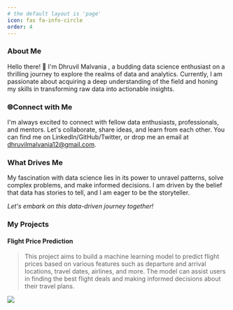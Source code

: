 ```yaml
---
# the default layout is 'page'
icon: fas fa-info-circle
order: 4
---
```


### About Me
Hello there! 👋 I'm Dhruvil Malvania , a budding data science enthusiast on a thrilling journey to explore the realms of data and analytics. Currently, I am passionate about acquiring a deep understanding of the field and honing my skills in transforming raw data into actionable insights.

### 🌐Connect with Me

I'm always excited to connect with fellow data enthusiasts, professionals, and mentors. Let's collaborate, share ideas, and learn from each other. You can find me on LinkedIn/GitHub/Twitter, or drop me an email at dhruvilmalvania12@gmail.com.

### What Drives Me

My fascination with data science lies in its power to unravel patterns, solve complex problems, and make informed decisions. I am driven by the belief that data has stories to tell, and I am eager to be the storyteller.

*Let's embark on this data-driven journey together!*


### My Projects

#### Flight Price Prediction

> This project aims to build a machine learning model to predict flight prices based on various features such as departure and arrival locations, travel dates, airlines, and more. The model can assist users in finding the best flight deals and making informed decisions about their travel plans.

<img src="https://raw.githubusercontent.com/Dhruvilllll/Flight-Price-Prediction/main/graph1.png">
